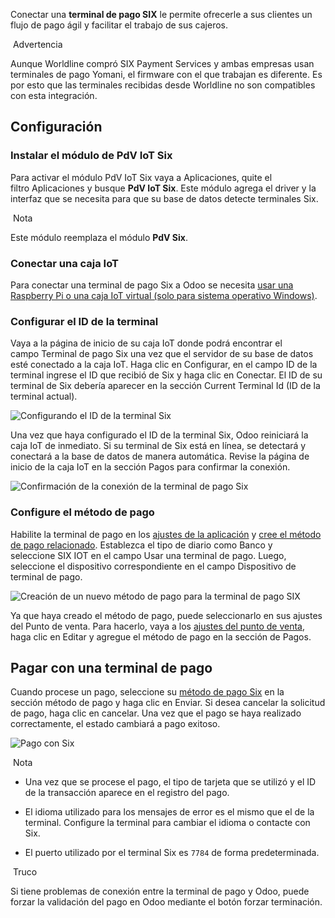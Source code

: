 Conectar una **terminal de pago SIX** le permite ofrecerle a sus clientes un flujo de pago ágil y facilitar el trabajo de sus cajeros.

 Advertencia

Aunque Worldline compró SIX Payment Services y ambas empresas usan terminales de pago Yomani, el firmware con el que trabajan es diferente. Es por esto que las terminales recibidas desde Worldline no son compatibles con esta integración.

## Configuración[](https://www.odoo.com/documentation/17.0/es/applications/sales/point_of_sale/payment_methods/terminals/six.html#configuration "Enlazar permanentemente con este título")

### Instalar el módulo de PdV IoT Six[](https://www.odoo.com/documentation/17.0/es/applications/sales/point_of_sale/payment_methods/terminals/six.html#install-the-pos-iot-six-module "Enlazar permanentemente con este título")

Para activar el módulo PdV IoT Six vaya a Aplicaciones, quite el filtro Aplicaciones y busque **PdV IoT Six**. Este módulo agrega el driver y la interfaz que se necesita para que su base de datos detecte terminales Six.

 Nota

Este módulo reemplaza el módulo **PdV Six**.

### Conectar una caja IoT[](https://www.odoo.com/documentation/17.0/es/applications/sales/point_of_sale/payment_methods/terminals/six.html#connect-an-iot-box "Enlazar permanentemente con este título")

Para conectar una terminal de pago Six a Odoo se necesita [usar una Raspberry Pi o una caja IoT virtual (solo para sistema operativo Windows)](https://www.odoo.com/documentation/17.0/es/applications/general/iot/config/connect.html).

### Configurar el ID de la terminal[](https://www.odoo.com/documentation/17.0/es/applications/sales/point_of_sale/payment_methods/terminals/six.html#configure-the-terminal-id "Enlazar permanentemente con este título")

Vaya a la página de inicio de su caja IoT donde podrá encontrar el campo Terminal de pago Six una vez que el servidor de su base de datos esté conectado a la caja IoT. Haga clic en Configurar, en el campo ID de la terminal ingrese el ID que recibió de Six y haga clic en Conectar. El ID de su terminal de Six debería aparecer en la sección Current Terminal Id (ID de la terminal actual).

![Configurando el ID de la terminal Six](https://www.odoo.com/documentation/17.0/es/_images/terminal-id.png)

Una vez que haya configurado el ID de la terminal Six, Odoo reiniciará la caja IoT de inmediato. Si su terminal de Six está en línea, se detectará y conectará a la base de datos de manera automática. Revise la página de inicio de la caja IoT en la sección Pagos para confirmar la conexión.

![Confirmación de la conexión de la terminal de pago Six](https://www.odoo.com/documentation/17.0/es/_images/id-configured.png)

### Configure el método de pago[](https://www.odoo.com/documentation/17.0/es/applications/sales/point_of_sale/payment_methods/terminals/six.html#configure-the-payment-method "Enlazar permanentemente con este título")

Habilite la terminal de pago en los [ajustes de la aplicación](https://www.odoo.com/documentation/17.0/es/applications/sales/point_of_sale/configuration.html#configuration-settings) y [cree el método de pago relacionado](https://www.odoo.com/documentation/17.0/es/applications/sales/point_of_sale/payment_methods.html). Establezca el tipo de diario como Banco y seleccione SIX IOT en el campo Usar una terminal de pago. Luego, seleccione el dispositivo correspondiente en el campo Dispositivo de terminal de pago.

![Creación de un nuevo método de pago para la terminal de pago SIX](https://www.odoo.com/documentation/17.0/es/_images/new-payment-method.png)

Ya que haya creado el método de pago, puede seleccionarlo en sus ajustes del Punto de venta. Para hacerlo, vaya a los [ajustes del punto de venta](https://www.odoo.com/documentation/17.0/es/applications/sales/point_of_sale/configuration.html#configuration-settings), haga clic en Editar y agregue el método de pago en la sección de Pagos.

## Pagar con una terminal de pago[](https://www.odoo.com/documentation/17.0/es/applications/sales/point_of_sale/payment_methods/terminals/six.html#pay-with-a-payment-terminal "Enlazar permanentemente con este título")

Cuando procese un pago, seleccione su [método de pago Six](https://www.odoo.com/documentation/17.0/es/applications/sales/point_of_sale/payment_methods/terminals/six.html#six-configure) en la sección método de pago y haga clic en Enviar. Si desea cancelar la solicitud de pago, haga clic en cancelar. Una vez que el pago se haya realizado correctamente, el estado cambiará a pago exitoso.

![Pago con Six](https://www.odoo.com/documentation/17.0/es/_images/payment1.png)

 Nota

- Una vez que se procese el pago, el tipo de tarjeta que se utilizó y el ID de la transacción aparece en el registro del pago.
    
- El idioma utilizado para los mensajes de error es el mismo que el de la terminal. Configure la terminal para cambiar el idioma o contacte con Six.
    
- El puerto utilizado por el terminal Six es `7784` de forma predeterminada.
    

 Truco

Si tiene problemas de conexión entre la terminal de pago y Odoo, puede forzar la validación del pago en Odoo mediante el botón forzar terminación.